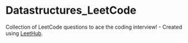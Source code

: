 # Datastructures_LeetCode
Collection of LeetCode questions to ace the coding interview! - Created using [LeetHub](https://github.com/QasimWani/LeetHub).
